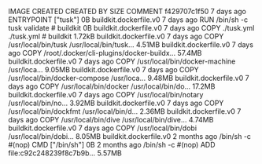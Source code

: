 IMAGE CREATED CREATED BY SIZE COMMENT
f429707c1f50 7 days ago ENTRYPOINT ["tusk"] 0B buildkit.dockerfile.v0
<missing> 7 days ago RUN /bin/sh -c tusk validate # buildkit 0B buildkit.dockerfile.v0
<missing> 7 days ago COPY ./tusk.yml ./tusk.yml # buildkit 1.72kB buildkit.dockerfile.v0
<missing> 7 days ago COPY /usr/local/bin/tusk /usr/local/bin/tusk… 4.51MB buildkit.dockerfile.v0
<missing> 7 days ago COPY /root/.docker/cli-plugins/docker-buildx… 57.4MB buildkit.dockerfile.v0
<missing> 7 days ago COPY /usr/local/bin/docker-machine /usr/loca… 9.05MB buildkit.dockerfile.v0
<missing> 7 days ago COPY /usr/local/bin/docker-compose /usr/loca… 9.48MB buildkit.dockerfile.v0
<missing> 7 days ago COPY /usr/local/bin/docker /usr/local/bin/do… 17.2MB buildkit.dockerfile.v0
<missing> 7 days ago COPY /usr/local/bin/notary /usr/local/bin/no… 3.92MB buildkit.dockerfile.v0
<missing> 7 days ago COPY /usr/local/bin/dockfmt /usr/local/bin/d… 2.36MB buildkit.dockerfile.v0
<missing> 7 days ago COPY /usr/local/bin/dive /usr/local/bin/dive… 4.74MB buildkit.dockerfile.v0
<missing> 7 days ago COPY /usr/local/bin/dobi /usr/local/bin/dobi… 8.05MB buildkit.dockerfile.v0
<missing> 2 months ago /bin/sh -c #(nop) CMD ["/bin/sh"] 0B
<missing> 2 months ago /bin/sh -c #(nop) ADD file:c92c248239f8c7b9b… 5.57MB
